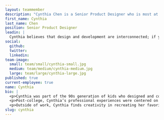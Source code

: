 ```yaml
---
layout: teammember
description: "Cynthia Chen is a Senior Product Designer who is most at home exploring what it means for him to be a creative problem solver at the intersection of work and play."
first_name: Cynthia 
last_name: Chen 
position: Senior Product Designer
leadin: |
  Cynthia believes that design and development are interconnected; if you can understand both sides, you can create the best digital experiences.
social:
  github:
  twitter: 
  linkedin: 
team-image:
  small: team/small/cynthia-small.jpg
  medium: team/medium/cynthia-medium.jpg
  large: team/large/cynthia-large.jpg
published: true
current-employee: true
name: Cynthia
bio: |
  <p>Cynthia was part of the 90s generation of kids who designed and coded out Geocities websites–complete with flashing marquees and guestbooks. This hobby soon became a career, as Cynthia graduated from Cal Poly, San Luis Obispo with a major in Graphic Design.
  <p>Post-college, Cynthia’s professional experiences were centered on designing and developing end-to-end digital mobile and web experiences, having worked across multiple sectors such as healthcare, academia, travel, and e-commerce. In her design practice, Cynthia especially enjoys working side by side with development teams–leveraging her own development skills to make her designs come to life via code. 
  <p>Outside of work, Cynthia finds creativity in recreating her favorite recipes from childhood, building everyday apps, and learning the violin.
slug: cynthia
---
```

